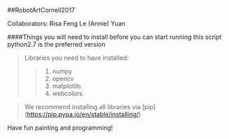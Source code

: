 ##RobotArtCornell2017

Collaborators:
Risa Feng
Le (Annie) Yuan

####Things you will need to install before you can start running this script
python2.7 is the preferred version

>Libraries you need to have installed:  
>>1. numpy
>>2. opencv
>>3. matplotlib
>>4. webcolors

>We recommend installing all libraries via [pip]  
>(https://pip.pypa.io/en/stable/installing/) 

Have fun painting and programming! 
